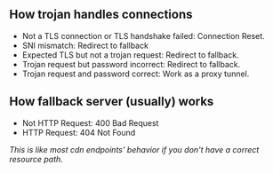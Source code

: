 ## How trojan handles connections

- Not a TLS connection or TLS handshake failed: Connection Reset.
- SNI mismatch: Redirect to fallback
- Expected TLS but not a trojan request: Redirect to fallback.
- Trojan request but password incorrect: Redirect to fallback.
- Trojan request and password correct: Work as a proxy tunnel.

## How fallback server (usually) works

- Not HTTP Request: 400 Bad Request
- HTTP Request: 404 Not Found

_This is like most cdn endpoints' behavior if you don't have a correct resource path._
